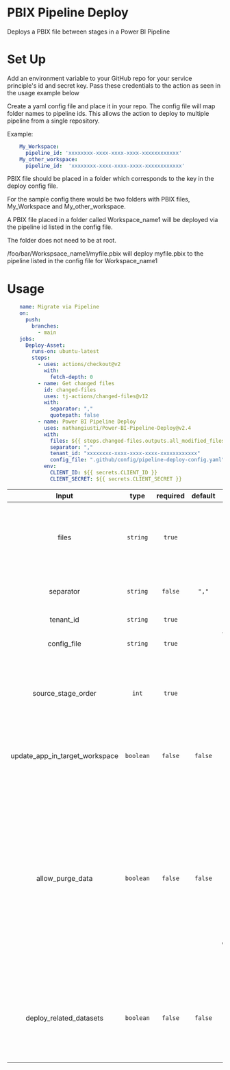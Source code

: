 # PBIX Pipeline Deploy

Deploys a PBIX file between stages in a Power BI Pipeline

# Set Up

Add an environment variable to your GitHub repo for your service principle's id and secret key. 
Pass these credentials to the action as seen in the usage example below

Create a yaml config file and place it in your repo.
The config file will map folder names to pipeline ids. This allows the action to deploy to multiple pipeline from a single repository. 

Example:

```yaml
    My_Workspace:
      pipeline_id: 'xxxxxxxx-xxxx-xxxx-xxxx-xxxxxxxxxxxx'
    My_other_workspace:
      pipeline_id:  'xxxxxxxx-xxxx-xxxx-xxxx-xxxxxxxxxxxx'
```

PBIX file should be placed in a folder which corresponds to the key in the deploy config file. 

For the sample config there would be two folders with PBIX files, My_Workspace and My_other_workspace.

A PBIX file placed in a folder called Workspace_name1 will be deployed via the pipeline id listed in the config file. 

The folder does not need to be at root. 

/foo/bar/Workspsace_name1/myfile.pbix will deploy myfile.pbix to the pipeline listed in the config file for Workspace_name1


# Usage

```yaml
    name: Migrate via Pipeline
    on:
      push:
        branches:
          - main
    jobs:
      Deploy-Asset:
        runs-on: ubuntu-latest
        steps:
          - uses: actions/checkout@v2
            with:
              fetch-depth: 0
          - name: Get changed files
            id: changed-files
            uses: tj-actions/changed-files@v12
            with:
              separator: ","
              quotepath: false
          - name: Power BI Pipeline Deploy
            uses: nathangiusti/Power-BI-Pipeline-Deploy@v2.4
            with:
              files: ${{ steps.changed-files.outputs.all_modified_files }}
              separator: ","
              tenant_id: "xxxxxxxx-xxxx-xxxx-xxxx-xxxxxxxxxxxx"
              config_file: ".github/config/pipeline-deploy-config.yaml"
            env:
              CLIENT_ID: ${{ secrets.CLIENT_ID }}
              CLIENT_SECRET: ${{ secrets.CLIENT_SECRET }}
```


|               Input               |          type          | required |        default        |                                                                                                                                                          description                                                                                                                                                          |
|:---------------------------------:|:----------------------:|:--------:|:---------------------:|:-----------------------------------------------------------------------------------------------------------------------------------------------------------------------------------------------------------------------------------------------------------------------------------------------------------------------------:|
| files | `string` | `true` | | List of files to process. Will only deploy files with .pbix ending. The rest will be ignored. |
| separator | `string` | `false` | `","` | Character which separates file names. |
| tenant_id | `string` | `true` | | Your tenant id. |
| config_file | `string` | `true` | | The location of your config file |
| source_stage_order | `int` | `true` | | Which stage to deploy from. 0 to deploy dev to test. 1 to deploy test to prod  |
| update_app_in_target_workspace | `boolean` | `false` | `false` | True to update app in target workspace after deploy. |
| allow_purge_data | `boolean` | `false` | `false` | Whether to delete all data from the target Power BI item (such as a report or a dashboard) when there's a schema mismatch. If this option isn't set to true when it's required for deployment, the deployment will fail. |
| deploy_related_datasets | `boolean` | `false` | `false` | If true, will also try to deploy the dataset in the same workspace with the same name as the report |

